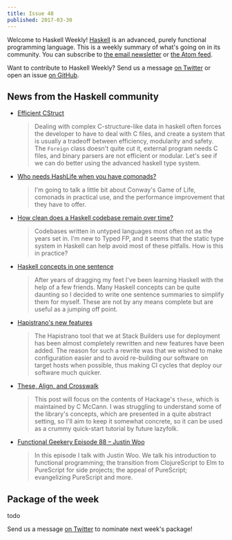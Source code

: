 ```yaml
---
title: Issue 48
published: 2017-03-30
---
```


Welcome to Haskell Weekly!
[Haskell](https://haskell-lang.org) is an advanced, purely functional programming language.
This is a weekly summary of what's going on in its community.
You can subscribe to [the email newsletter](https://news.us10.list-manage.com/subscribe?u=49a6a2e17b12be2c5c4dcb232&id=ffbbbbd930)
or [the Atom feed](/haskell-weekly.atom).

Want to contribute to Haskell Weekly?
Send us a message [on Twitter](https://twitter.com/haskellweekly)
or open an issue [on GitHub](https://github.com/haskellweekly/haskellweekly.github.io).

## News from the Haskell community

-   [Efficient CStruct](http://tab.snarc.org/posts/haskell/2017-03-20-compilation-cstruct.html)

    > Dealing with complex C-structure-like data in haskell often forces the developer to have to deal with C files, and create a system that is usually a tradeoff between efficiency, modularity and safety. The `Foreign` class doesn't quite cut it, external program needs C files, and binary parsers are not efficient or modular. Let's see if we can do better using the advanced haskell type system.

-   [Who needs HashLife when you have comonads?](https://samtay.github.io/posts/comonadic-game-of-life.html)

    > I'm going to talk a little bit about Conway's Game of Life, comonads in practical use, and the performance improvement that they have to offer.

-   [How clean does a Haskell codebase remain over time?](https://www.reddit.com/r/haskell/comments/6155r4/how_clean_does_a_haskell_codebase_remain_over_time/)

    > Codebases written in untyped languages most often rot as the years set in. I'm new to Typed FP, and it seems that the static type system in Haskell can help avoid most of these pitfalls. How is this in practice?

-   [Haskell concepts in one sentence](https://torchhound.github.io/posts/haskellOneSentence.html)

    > After years of dragging my feet I've been learning Haskell with the help of a few friends. Many Haskell concepts can be quite daunting so I decided to write one sentence summaries to simplify them for myself. These are not by any means complete but are useful as a jumping off point.

-   [Hapistrano's new features](https://stackbuilders.com/news/hapistrano-s-new-features)

    > The Hapistrano tool that we at Stack Builders use for deployment has been almost completely rewritten and new features have been added. The reason for such a rewrite was that we wished to make configuration easier and to avoid re-building our software on target hosts when possible, thus making CI cycles that deploy our software much quicker.

-   [These, Align, and Crosswalk](http://teh.id.au/posts/2017/03/29/these-align-crosswalk/index.html)

    > This post will focus on the contents of Hackage's `these`, which is maintained by C McCann. I was struggling to understand some of the library's concepts, which are presented in a quite abstract setting, so I'll aim to keep it somewhat concrete, so it can be used as a crummy quick-start tutorial by future lazyfolk.

-   [Functional Geekery Episode 88 – Justin Woo](https://www.functionalgeekery.com/episode-88-justin-woo/)

    > In this episode I talk with Justin Woo. We talk his introduction to functional programming; the transition from ClojureScript to Elm to PureScript for side projects; the appeal of PureScript; evangelizing PureScript and more.

## Package of the week

todo

Send us a message [on Twitter](https://twitter.com/haskellweekly) to nominate next week's package!
